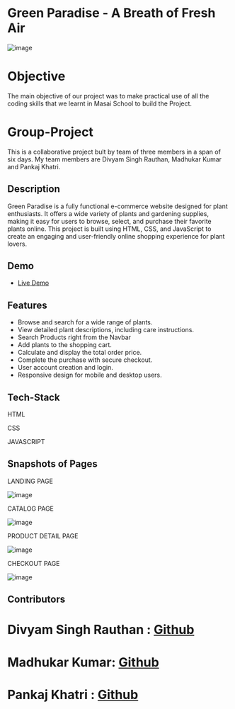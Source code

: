 # Green Paradise - A Breath of Fresh Air

![image](https://github.com/DivYam062/eCommerceGreenParadise/assets/106383705/dfa77b75-4bc2-4c7a-a61f-2ed843ed85e8)

# Objective
The main objective of our project was to make practical use of all the coding skills that we learnt in Masai School to build the Project.

# Group-Project
This is a collaborative project bult by team of three members in a span of six days. My team members are Divyam Singh Rauthan, Madhukar Kumar and Pankaj Khatri.

<!-- ## Table of Contents

1. [Description](#description)
2. [Demo](#demo)
3. [Features](#features)
4. [Screenshots](#screenshots)
5. [Contributors](#authors) -->

## Description

Green Paradise is a fully functional e-commerce website designed for plant enthusiasts. It offers a wide variety of plants and gardening supplies, making it easy for users to browse, select, and purchase their favorite plants online. This project is built using HTML, CSS, and JavaScript to create an engaging and user-friendly online shopping experience for plant lovers.

## Demo

- [Live Demo](https://656cbd8b78668a2ac47fd273--jolly-kitten-c781a7.netlify.app/index.html)
## Features

- Browse and search for a wide range of plants.
- View detailed plant descriptions, including care instructions.
- Search Products right from the Navbar
- Add plants to the shopping cart.
- Calculate and display the total order price.
- Complete the purchase with secure checkout.
- User account creation and login.
- Responsive design for mobile and desktop users.

## Tech-Stack
HTML

CSS

JAVASCRIPT

## Snapshots of Pages

 LANDING PAGE

 ![image](https://github.com/DivYam062/eCommerceGreenParadise/assets/106383705/ee8ad22a-cad5-429e-9f72-6bf31ee1de58)

 CATALOG PAGE
 
 ![image](https://github.com/DivYam062/eCommerceGreenParadise/assets/106383705/e28f287a-0fba-4501-a569-dcffceb9c441)

 PRODUCT DETAIL PAGE
 
 ![image](https://github.com/DivYam062/eCommerceGreenParadise/assets/106383705/db272308-f973-47f5-b247-1467055b4b09)

 CHECKOUT PAGE
 
 ![image](https://github.com/DivYam062/eCommerceGreenParadise/assets/106383705/fc1c4f67-0a98-4273-84ed-b5010cb7d83e)

## Contributors

# Divyam Singh Rauthan : [Github](https://github.com/DivYam062)
# Madhukar Kumar: [Github](https://github.com/madhukarkr2468)
# Pankaj Khatri : [Github](https://github.com/MrPK4699)
